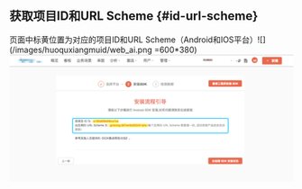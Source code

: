 ## 获取项目ID和URL Scheme {#id-url-scheme}

页面中标黄位置为对应的项目ID和URL Scheme（Android和IOS平台）![](/images/huoquxiangmuid/web_ai.png =600*380)![](/images/huoquxiangmuid/mobile_ai.png)

